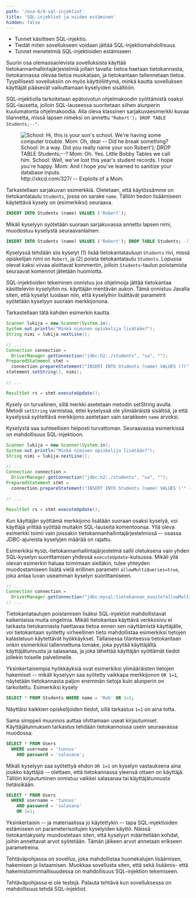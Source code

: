 ```yaml
---
path: '/osa-6/4-sql-injektiot'
title: 'SQL-injektiot ja niiden estäminen'
hidden: false
---
```



<text-box variant='learningObjectives' name='Oppimistavoitteet'>

- Tunnet käsitteen SQL-injektio.
- Tiedät miten sovellukseen voidaan jättää SQL-injektiomahdollisuus.
- Tunnet menetelmiä SQL-injektioiden estämiseen.

</text-box>


Suurin osa olemassaolevista sovelluksista käyttää tietokannanhallintajärjestelmiä jollain tavalla: tietoa haetaan tietokannasta, tietokannassa olevaa tietoa muokataan, ja tietokantaan tallennetaan tietoa. Tyypillisesti sovelluksiin on myös käyttöliittymä, minkä kautta sovelluksen käyttäjät pääsevät vaikuttamaan kyselyiden sisältöön.

SQL-injektiolla tarkoitetaan epätoivotun ohjelmakoodin syöttämistä osaksi SQL-lausetta, jolloin SQL-lauseessa suoritetaan siihen alunperin kuulumatonta ohjelmakoodia. Alla oleva klassinen sarjakuvaesimerkki kuvaa tilannetta, missä lapsen nimeksi on annettu `"Robert'); DROP TABLE Students;--"`.


<figure>
  <img src="https://imgs.xkcd.com/comics/exploits_of_a_mom.png" alt="School: Hi, this is your son's school. We're having some computer trouble.
  Mom: Oh, dear -- Did he break something?
  School: In a way. Did you really name your son Robert'); DROP TABLE Students;--?
  Mom: Oh. Yes. Little Bobby Tables we call him.
  School: Well, we've lost this year's student records. I hope you're happy.
  Mom: And I hope you've learned to sanitize your database inputs."/>
  <figcaption>http://xkcd.com/327/ -- Exploits of a Mom. </figcaption>
</figure>

Tarkastellaan sarjakuvan esimerkkiä. Oletetaan, että käytössämme on tietokantataulu `Students`, jossa on sarake `name`. Tällöin tiedon lisäämiseen käytettävä kysely on (esimerkiksi) seuraava.

```sql
INSERT INTO Students (name) VALUES ('Robert');
```

Mikäli kyselyyn syötetään suoraan sarjakuvassa annettu lapsen nimi, muodostuu kyselystä seuraavanlainen:


```sql
INSERT INTO Students (name) VALUES ('Robert'); DROP TABLE Students;--);
```

Kyselyssä tehdään siis kyselyt (1) lisää tietokantatauluun `Students` rivi, missä opiskelijan nimi on `Robert`, ja (2) poista tietokantataulu `Students`. Lopussa olevat kaksi viivaa aloittavat kommentin, jolloin `Students`-taulun poistamista seuraavat komennot jätetään huomiotta.


SQL-injektioiden tekeminen onnistuu jos ohjelmoija jättää tietokantaa käsitteleviin kyselyihin ns. käyttäjän mentävän aukon. Tämä onnistuu Javalla siten, että kyselyt luodaan niin, että kyselyihin lisättävät parametrit syötetään kyselyyn suoraan merkkijonona.

Tarkastellaan tätä kahden esimerkin kautta.


```java
Scanner lukija = new Scanner(System.in);
System.out.println("Minkä niminen opiskelija lisätään?");
String nimi = lukija.nextLine();

// ...
Connection connection =
  DriverManager.getConnection("jdbc:h2:./students", "sa", "");
PreparedStatement stmt =
  connection.prepareStatement("INSERT INTO Students (name) VALUES (?)");
statement.setString(1, nimi);

// ...

ResultSet rs = stmt.executeUpdate();
```

Kysely on turvallinen, sillä merkki asetetaan metodin setString avulla. Metodi `setString` varmistaa, ettei kyselyssä ole ylimääräistä sisältöä, ja että kyselyssä syötettävä merkkijono asetetaan vain sarakkeen `name` arvoksi.

Kyselystä saa suhteellisen helposti turvattoman. Seuraavassa esimerkissä on mahdollisuus SQL-injektioon.


```java
Scanner lukija = new Scanner(System.in);
System.out.println("Minkä niminen opiskelija lisätään?");
String nimi = lukija.nextLine();

// ...
Connection connection =
  DriverManager.getConnection("jdbc:h2:./students", "sa", "");
PreparedStatement stmt =
  connection.prepareStatement("INSERT INTO Students (name) VALUES ('" + nimi "')");

// ...

ResultSet rs = stmt.executeUpdate();
```

Kun käyttäjän syöttämä merkkijono lisätään suoraan osaksi kyselyä, voi käyttäjä yrittää syöttää muitakin SQL-lauseita komentoonsa. Yllä oleva esimerkki toimii vain joissakin tietokannanhallintajärjestelmissä -- osassa JDBC-ajureista kyselyjen määrää on rajattu.

Esimerkiksi `MySQL`-tietokannanhallintajärjestelmä sallii oletuksena vain yhden SQL-kyselyn suorittamisen yhdessä `executeUpdate`-kutsussa. Mikäli yllä olevan esimerkin haluaa toimimaan sielläkin, tulee yhteyden muodostamiseen lisätä vielä erillinen parametri `allowMultiQueries=true`, joka antaa luvan useamman kyselyn suorittamiseen.

```java
// ...
Connection connection =
  DriverManager.getConnection("jdbc:mysql:tietokannan_osoite?allowMultiQueries=true", "tunnus", "salasana");
// ...
```

Tietokantataulujen poistamisen lisäksi SQL-injektiot mahdollistavat kaikenlaisia muita ongelmia. Mikäli tietokantaa käyttävä verkkosivu ei tarkasta tietokannasta haettavaa tietoa ennen sen näyttämistä käyttäjälle, voi tietokantaan syötetty virheellinen tieto mahdollistaa esimerkiksi tietojen kalasteluun käytettävät hyökkäykset. Tällaisessa tilanteessa tietokantaan onkin esimerkiksi tallennettuna lomake, joka pyytää käyttäjältä käyttäjätunnusta ja salasanaa, ja joka lähettää käyttäjän syöttämät tiedot jollekin toiselle palvelimelle.

Yksinkertaisempia hyökkäyksiä ovat esimerkiksi ylimääräisten tietojen hakemiset -- mikäli kyselyyn saa syötetty vaikkapa merkkijonon `OR 1=1`, näytetään tietokannasta paljon enemmän tietoja kuin alunperin on tarkoitettu. Esimerkiksi kysely


```sql
SELECT * FROM Students WHERE name = 'Rob' OR 1=1;
```

Näyttäisi kaikkien opiskelijoiden tiedot, sillä tarkastus `1=1` on aina totta.

Sama simppeli muunnos auttaa ohittamaan useat kirjautumiset. Käyttäjätunnuksen tarkastus tehdään tietokannoissa usein seuraavassa muodossa:

```sql
SELECT * FROM Users
  WHERE username = 'tunnus'
    AND password = 'salasana';
```

Mikäli kyselyyn saa syötettyä ehdon `OR 1=1` on kyselyn vastauksena aina joukko käyttäjiä -- olettaen, että tietokannassa yleensä ottaen on käyttäjä. Tällöin kirjautuminen onnistuu vaikkei salasanaa tai käyttäjätunnusta tietäisikään.


```sql
SELECT * FROM Users
  WHERE username = 'tunnus'
    AND password = 'salasana'
    OR 1=1;
```

Yksinkertaisin -- ja materiaalissa jo käytettykin --  tapa SQL-injektioiden estämiseen on parameterisoitujen kyselyiden käyttö. Näissä tietokantakysely muodostetaan siten, että kyselyyn määritellään kohdat, joihin annettavat arvot syötetään. Tämän jälkeen arvot annetaan erikseen parametreina.

<programming-exercise name='SQL-injektio' tmcname='osa06-Osa06_04.SQLInjektio'>

Tehtäväpohjassa on sovellus, joka mahdollistaa huonekalujen lisäämisen, hakemisen ja listaamisen. Muokkaa sovellusta siten, että sekä lisäämis- että hakemistoiminnallisuudessa on mahdollisuus SQL-injektion tekemiseen.

Tehtäväpohjassa ei ole testejä. Palauta tehtävä kun sovelluksessa on mahdollisuus tehdä SQL-injektiot.

</programming-exercise>


<quiznator id="5c6a65d9ddb6b814af32527d"></quiznator>
